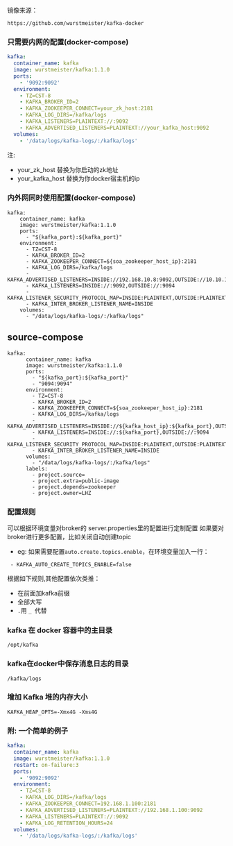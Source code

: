 镜像来源：

```
https://github.com/wurstmeister/kafka-docker
```

### 只需要内网的配置(docker-compose)

```yml
kafka:
  container_name: kafka
  image: wurstmeister/kafka:1.1.0
  ports:
    - '9092:9092'
  environment:
    - TZ=CST-8
    - KAFKA_BROKER_ID=2
    - KAFKA_ZOOKEEPER_CONNECT=your_zk_host:2181
    - KAFKA_LOG_DIRS=/kafka/logs
    - KAFKA_LISTENERS=PLAINTEXT://:9092
    - KAFKA_ADVERTISED_LISTENERS=PLAINTEXT://your_kafka_host:9092
  volumes:
    - '/data/logs/kafka-logs/:/kafka/logs'
```

注:

- your_zk_host 替换为你启动的zk地址
- your_kafka_host 替换为你docker宿主机的ip

### 内外网同时使用配置(docker-compose)

```
kafka:
    container_name: kafka
    image: wurstmeister/kafka:1.1.0
    ports:
      - "${kafka_port}:${kafka_port}"
    environment:
      - TZ=CST-8
      - KAFKA_BROKER_ID=2
      - KAFKA_ZOOKEEPER_CONNECT=${soa_zookeeper_host_ip}:2181
      - KAFKA_LOG_DIRS=/kafka/logs
      - KAFKA_ADVERTISED_LISTENERS=INSIDE://192.168.10.8:9092,OUTSIDE://10.10.10.36:9094
      - KAFKA_LISTENERS=INSIDE://:9092,OUTSIDE://:9094
      - KAFKA_LISTENER_SECURITY_PROTOCOL_MAP=INSIDE:PLAINTEXT,OUTSIDE:PLAINTEXT
      - KAFKA_INTER_BROKER_LISTENER_NAME=INSIDE
    volumes:
      - "/data/logs/kafka-logs/:/kafka/logs"
```

## source-compose

```
kafka:
      container_name: kafka
      image: wurstmeister/kafka:1.1.0
      ports:
        - "${kafka_port}:${kafka_port}"
        - "9094:9094"
      environment:
        - TZ=CST-8
        - KAFKA_BROKER_ID=2
        - KAFKA_ZOOKEEPER_CONNECT=${soa_zookeeper_host_ip}:2181
        - KAFKA_LOG_DIRS=/kafka/logs
        - KAFKA_ADVERTISED_LISTENERS=INSIDE://${kafka_host_ip}:${kafka_port},OUTSIDE://10.10.10.48:9094
        - KAFKA_LISTENERS=INSIDE://:${kafka_port},OUTSIDE://:9094
        - KAFKA_LISTENER_SECURITY_PROTOCOL_MAP=INSIDE:PLAINTEXT,OUTSIDE:PLAINTEXT
        - KAFKA_INTER_BROKER_LISTENER_NAME=INSIDE
      volumes:
        - "/data/logs/kafka-logs/:/kafka/logs"
      labels:
        - project.source=
        - project.extra=public-image
        - project.depends=zookeeper
        - project.owner=LHZ
```

### 配置规则

可以根据环境变量对broker的 server.properties里的配置进行定制配置
如果要对broker进行更多配置，比如关闭自动创建topic

- eg:
  如果需要配置`auto.create.topics.enable`，在环境变量加入一行：

```
 - KAFKA_AUTO_CREATE_TOPICS_ENABLE=false
```

根据如下规则,其他配置依次类推：

- 在前面加kafka前缀
- 全部大写
- `.`用 `_ `代替

### kafka 在 docker 容器中的主目录

```
/opt/kafka
```

### kafka在docker中保存消息日志的目录

```
/kafka/logs
```

### 增加 Kafka 堆的内存大小

```
KAFKA_HEAP_OPTS=-Xmx4G -Xms4G
```

### 附: 一个简单的例子

```yml
kafka:
  container_name: kafka
  image: wurstmeister/kafka:1.1.0
  restart: on-failure:3
  ports:
    - '9092:9092'
  environment:
    - TZ=CST-8
    - KAFKA_LOG_DIRS=/kafka/logs
    - KAFKA_ZOOKEEPER_CONNECT=192.168.1.100:2181
    - KAFKA_ADVERTISED_LISTENERS=PLAINTEXT://192.168.1.100:9092
    - KAFKA_LISTENERS=PLAINTEXT://:9092
    - KAFKA_LOG_RETENTION_HOURS=24
  volumes:
    - '/data/logs/kafka-logs/:/kafka/logs'
```
